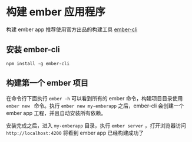 # 构建 ember 应用程序

构建 ember app 推荐使用官方出品的构建工具 [ember-cli](https://cli.emberjs.com/release/)

## 安装 ember-cli

```
npm install -g ember-cli
```

## 构建第一个 ember 项目

在命令行下面执行 `ember -h` 可以看到所有的 ember 命令，构建项目目录使用
`ember new ` 命令。执行 `ember new my-emberapp` 之后，ember-cli 会创建一个
ember app 工程，并且自动安装所有依赖。

安装完成之后，进入 `my-emberapp` 目录，执行 `ember server` ，打开浏览器访问 `http://localhost:4200` 将看到 ember app 已经构建成功了
